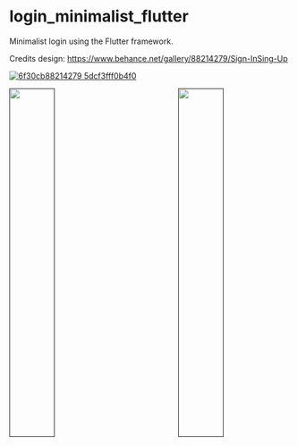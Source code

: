 # login_minimalist_flutter

Minimalist login using the Flutter framework.

Credits design: https://www.behance.net/gallery/88214279/Sign-InSing-Up

[![6f30cb88214279 5dcf3fff0b4f0](https://user-images.githubusercontent.com/54786785/75627922-397d2d80-5bb3-11ea-8723-5e1fa66190de.png)]()

[<img width="40%" src="https://user-images.githubusercontent.com/44443899/163495979-0bc2efd8-e20c-44cb-b1a9-23cccdefe895.png" align="left" />]()
[<img width="40%" src="https://user-images.githubusercontent.com/44443899/163495984-69c2747f-e1ad-4907-97d0-e290c7308988.png" align="right" />]()
